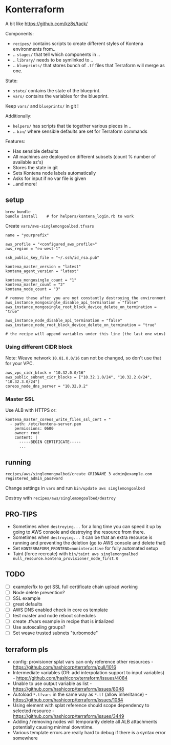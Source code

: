 # Konterraform

A bit like https://github.com/kz8s/tack/

Components:

* `recipes/` contains scripts to create different styles of Kontena environments from..
* .. `stages/` that tell which components in ..
* .. `library/` needs to be symlinked to ..
* .. `blueprints/` that stores bunch of `.tf` files that Terraform will merge as one.

State:

* `state/` contains the state of the blueprint.
* `vars/` contains the variables for the blueprint.

Keep `vars/` and `blueprints/` in git !

Additionally:

* `helpers/` has scripts that tie together various pieces in ..
* .. `bin/` where sensible defaults are set for Terraform commands

Features:

* Has sensible defaults
* All machines are deployed on different subsets (count % number of available az's)
* Stores the state in git
* Sets Kontena node labels automatically
* Asks for input if no var file is given
* ..and more!

## setup

```
brew bundle
bundle install    # for helpers/kontena_login.rb to work
```

Create `vars/aws-singlemongoalbed.tfvars`
```
name = "yourprefix"

aws_profile = "<configured_aws_profile>"
aws_region = "eu-west-1"

ssh_public_key_file = "~/.ssh/id_rsa.pub"

kontena_master_version = "latest"
kontena_agent_version = "latest"

kontena_mongosingle_count = "1"
kontena_master_count = "2"
kontena_node_count = "3"

# remove these after you are not constantly destroying the environment
aws_instance_mongosingle_disable_api_termination = "false"
aws_instance_mongosingle_root_block_device_delete_on_termination = "true"

aws_instance_node_disable_api_termination = "false"
aws_instance_node_root_block_device_delete_on_termination = "true"

# the recipe will append variables under this line (the last one wins)
```

### Using different CIDR block

Note: Weave network `10.81.0.0/16` can not be changed, so don't use that for your VPC.

```
aws_vpc_cidr_block = "10.32.0.0/16"
aws_public_subnet_cidr_blocks = ["10.32.1.0/24", "10.32.2.0/24", "10.32.3.0/24"]
coreos_node_dns_server = "10.32.0.2"
```

### Master SSL

Use ALB with HTTPS or:

```
kontena_master_coreos_write_files_ssl_cert = "
  - path: /etc/kontena-server.pem
    permissions: 0600
    owner: root
    content: |
      -----BEGIN CERTIFICATE-----
      ...
```

## running

```
recipes/aws/singlemongoalbed/create GRIDNAME 3 admin@example.com registered_admin_password
```

Change settings in `vars` and run `bin/update aws singlemongoalbed`

Destroy with `recipes/aws/singlemongoalbed/destroy`

## PRO-TIPS

- Sometimes when `destroying...` for a long time you can speed it up by going to AWS console and destroying the resource from there.
- Sometimes when `destroying...` it can be that an extra resource is running and preventing the deletion (go to AWS console and delete that)
- Set `KONTERRAFORM_FRONTEND=noninteractive` for fully automated setup
- Taint (force recreate) with `bin/taint aws singlemongoalbed null_resource.kontena_provisioner_node_first.0`

## TODO

- [ ] example/fix to get SSL full certificate chain upload working
- [ ] Node delete prevention?
- [ ] SSL example
- [ ] great defaults
- [ ] AWS DNS enabled check in core os template
- [ ] test master and node reboot schedules
- [ ] create .tfvars example in recipe that is intialized
- [ ] Use autoscaling groups?
- [ ] Set weave trusted subnets "turbomode"

## terraform pls

* config: provisioner splat vars can only reference other resources - https://github.com/hashicorp/terraform/pull/1016
* Intermediate variables (OR: add interpolation support to input variables) - https://github.com/hashicorp/terraform/issues/4084
* Unable to use output variable as list - https://github.com/hashicorp/terraform/issues/8048
* Autoload `*.tfvars` in the same way as `*.tf` (allow inheritance) - https://github.com/hashicorp/terraform/issues/1084
* Using element with splat reference should scope dependency to selected resource  - https://github.com/hashicorp/terraform/issues/3449
 * Adding / removing nodes will temporarily delete all ALB attachments potentially causing minimal downtime.
* Various template errors are really hard to debug if there is a syntax error somewhere
